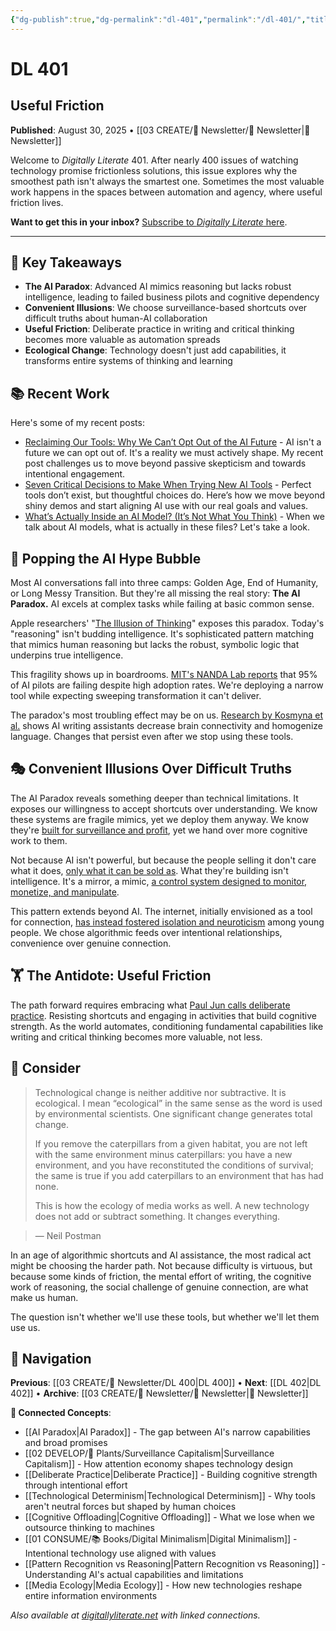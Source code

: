 ```yaml
---
{"dg-publish":true,"dg-permalink":"dl-401","permalink":"/dl-401/","title":"Useful Friction","tags":["ai-paradox","surveillance-capitalism","deliberate-practice","technological-determinism","cognitive-offloading","media-ecology"],"created":"2025-08-31","updated":"2025-08-31"}
---
```


# DL 401

## Useful Friction

**Published**: August 30, 2025 • [[03 CREATE/📧 Newsletter/📧 Newsletter\|📧 Newsletter]]

Welcome to _Digitally Literate_ 401. After nearly 400 issues of watching technology promise frictionless solutions, this issue explores why the smoothest path isn't always the smartest one. Sometimes the most valuable work happens in the spaces between automation and agency, where useful friction lives.

**Want to get this in your inbox?** [Subscribe to _Digitally Literate_ here](https://buttondown.email/digitallyliterate).

---
## 🔖 Key Takeaways

- **The AI Paradox**: Advanced AI mimics reasoning but lacks robust intelligence, leading to failed business pilots and cognitive dependency
- **Convenient Illusions**: We choose surveillance-based shortcuts over difficult truths about human-AI collaboration
- **Useful Friction**: Deliberate practice in writing and critical thinking becomes more valuable as automation spreads
- **Ecological Change**: Technology doesn't just add capabilities, it transforms entire systems of thinking and learning

## 📚 Recent Work

Here's some of my recent posts:
- [Reclaiming Our Tools: Why We Can’t Opt Out of the AI Future](https://wiobyrne.com/reclaiming-our-tools/) - AI isn't a future we can opt out of. It's a reality we must actively shape. My recent post challenges us to move beyond passive skepticism and towards intentional engagement.
- [Seven Critical Decisions to Make When Trying New AI Tools](https://wiobyrne.com/decisions-to-make-when-trying-new-ai-tools/) - Perfect tools don’t exist, but thoughtful choices do. Here’s how we move beyond shiny demos and start aligning AI use with our real goals and values.
- [What’s Actually Inside an AI Model? (It’s Not What You Think)](https://wiobyrne.com/inside-an-ai-model/) - When we talk about AI models, what is actually in these files? Let's take a look. 

## 🫧 Popping the AI Hype Bubble

Most AI conversations fall into three camps: Golden Age, End of Humanity, or Long Messy Transition. But they're all missing the real story: **The AI Paradox.** AI excels at complex tasks while failing at basic common sense.

Apple researchers' "[The Illusion of Thinking](https://machinelearning.apple.com/research/illusion-of-thinking)" exposes this paradox. Today's "reasoning" isn't budding intelligence. It's sophisticated pattern matching that mimics human reasoning but lacks the robust, symbolic logic that underpins true intelligence.

This fragility shows up in boardrooms. [MIT's NANDA Lab reports](https://mlq.ai/media/quarterly_decks/v0.1_State_of_AI_in_Business_2025_Report.pdf) that 95% of AI pilots are failing despite high adoption rates. We're deploying a narrow tool while expecting sweeping transformation it can't deliver.

The paradox's most troubling effect may be on us. [Research by Kosmyna et al.](https://arxiv.org/abs/2506.08872) shows AI writing assistants decrease brain connectivity and homogenize language. Changes that persist even after we stop using these tools.

## 🎭 Convenient Illusions Over Difficult Truths

The AI Paradox reveals something deeper than technical limitations. It exposes our willingness to accept shortcuts over understanding. We know these systems are fragile mimics, yet we deploy them anyway. We know they're [built for surveillance and profit](https://archive.ph/o/ElVAA/https://www.ft.com/content/799b4fcf-2cf7-41d2-81b4-10d9ecdd83f6), yet we hand over more cognitive work to them.

Not because AI isn't powerful, but because the people selling it don't care what it does, [only what it can be sold as](https://arxiv.org/html/2505.11449v1). What they're building isn't intelligence. It's a mirror, a mimic, [a control system designed to monitor, monetize, and manipulate](https://www.linkedin.com/pulse/everyones-worried-ai-get-too-smart-im-more-itll-rob-sebastian-y4udc/). 

This pattern extends beyond AI. The internet, initially envisioned as a tool for connection, [has instead fostered isolation and neuroticism](https://www.persuasion.community/p/how-we-got-the-internet-all-wrong) among young people. We chose algorithmic feeds over intentional relationships, convenience over genuine connection.

## 🏋️ The Antidote: Useful Friction

The path forward requires embracing what [Paul Jun calls deliberate practice](https://pauljun.substack.com/p/anti-slop-and-anti-brainrot). Resisting shortcuts and engaging in activities that build cognitive strength. As the world automates, conditioning fundamental capabilities like writing and critical thinking becomes more valuable, not less.

## 🤔 Consider

> Technological change is neither additive nor subtractive. It is ecological. I mean “ecological” in the same sense as the word is used by environmental scientists. One significant change generates total change. 
> 
> If you remove the caterpillars from a given habitat, you are not left with the same environment minus caterpillars: you have a new environment, and you have reconstituted the conditions of survival; the same is true if you add caterpillars to an environment that has had none. 
> 
> This is how the ecology of media works as well. A new technology does not add or subtract something. It changes everything.

> — Neil Postman

In an age of algorithmic shortcuts and AI assistance, the most radical act might be choosing the harder path. Not because difficulty is virtuous, but because some kinds of friction, the mental effort of writing, the cognitive work of reasoning, the social challenge of genuine connection, are what make us human.

The question isn't whether we'll use these tools, but whether we'll let them use us.

## 🔗 Navigation

**Previous**: [[03 CREATE/📧 Newsletter/DL 400\|DL 400]] • **Next**: [[DL 402\|DL 402]] • **Archive**: [[03 CREATE/📧 Newsletter/📧 Newsletter\|📧 Newsletter]]

**🌱 Connected Concepts**:
- [[AI Paradox\|AI Paradox]] - The gap between AI's narrow capabilities and broad promises
- [[02 DEVELOP/🌿 Plants/Surveillance Capitalism\|Surveillance Capitalism]] - How attention economy shapes technology design
- [[Deliberate Practice\|Deliberate Practice]] - Building cognitive strength through intentional effort
- [[Technological Determinism\|Technological Determinism]] - Why tools aren't neutral forces but shaped by human choices
- [[Cognitive Offloading\|Cognitive Offloading]] - What we lose when we outsource thinking to machines
- [[01 CONSUME/📚 Books/Digital Minimalism\|Digital Minimalism]] - Intentional technology use aligned with values
- [[Pattern Recognition vs Reasoning\|Pattern Recognition vs Reasoning]] - Understanding AI's actual capabilities and limitations
- [[Media Ecology\|Media Ecology]] - How new technologies reshape entire information environments

_Also available at [digitallyliterate.net](https://digitallyliterate.net/) with linked connections._